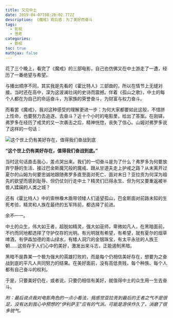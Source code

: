 ```yaml
---
title: 又见中土
date: 2019-04-07T08:20:02.772Z
description: 《魔戒》观后感：为了美好而奋斗
tags:
  - 影视
  - 思考
categories:
  - 影视
toc: true
mathjax: false
---
```

花了三个晚上，看完了《魔戒》的三部电影，自己也仿佛又在中土游走了一遭，经历了一番绝望与希望。

与播出顺序不同，其实我是先看的《霍比特人》三部曲的，所以在情节上无缝对接。当时还在高中，深为这波澜壮阔的史诗而震撼。伴着《孤山之歌》，中土的每个人都在为自己的命运奋斗，为家族的荣誉奋斗，为财富与权力奋斗。

而看罢《魔戒》，我对这种感受的理解更进一步：为何大家都要如此这般，不惜拼上性命，也要努力去追逐、去奋斗？近十个小时的电影里，给出了答案。在刚铎，弗罗多在经历了戒灵的又一次袭击之后，精神恍惚，丧失了信心。山姆对弗罗多说了这样的一句话：

![这个世上仍有美好存在，值得我们奋战到底](https://res.cloudinary.com/dny1wymwm/image/upload/v1557108208/%E9%AD%94%E6%88%92%E6%88%AA%E5%9B%BE_hlxvs7.jpg "电影截图")

**“这个世上仍有美好存在，值得我们奋战到底。”**

当时这句话直击我心，差点哭出来。我们的一切奋斗是为了什么？弗罗多为何要放弃宁静的生活、接过巴金斯魔咒般的魔戒、跟从甘道夫走上护戒之路？从未离开过夏尔的山姆为何要忠诚地跟随弗罗多直至面对死亡、面对末日？亚拉贡为何深为祖先的欲望而感到耻辱、但仍仗剑行走中土？精灵们已得永生、但为何又要重返被半兽人蹂躏的人类之城？

还有《霍比特人》中的索林橡木盾带领矮人们遥望孤山，巴金斯面对前路未知的生死考验，精灵和人族在最终的五军阵前，都选择了前进。

余不一一。

中土的众生，伟大如王者，超脱如精灵，强大如巫师，卑微如凡人，在黑暗面前，不约而同地都选择了守护仅存的光明。有光明就有希望，有希望，就有夏尔的烟草啤酒，有伊森加德的青山绿水，有矮人洞穴的金银珠宝，有太平永驻的人族王朝……这些存于人们心中的美好，激发出来斗志，正能遏制黑暗。

黑暗不是靠某一个极为强大的英雄打败的，而是每个仍相信美好存在，想要为之奋战到底的平凡人共同努力的结果。在美好面前，没有高低贵贱，每个种族、每个人都有自己奋斗的权利。

于是，只要美好仍在，或者说，只要仍相信有美好，就值得中土的众生用一生去奋斗。

_附：最后说点我对电影角色的一点小看法，我感觉亚拉贡到最后的王者之气不是很足，没有达到我心中预想的“伊利萨王”应有的气派。可能是游侠作久了，消磨了很多锐气。_
